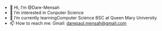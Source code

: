 - 👋 Hi, I’m @Dare-Mensah
- 👀 I’m interested in Conputer Science 
- 🌱 I’m currently learningComputer Science BSC at Queen Mary University
- 📫 How to reach me: Gmail: darepaul.mensah@gmail.com

<!---
Dare-Mensah/Dare-Mensah is a ✨ special ✨ repository because its `README.md` (this file) appears on your GitHub profile.
You can click the Preview link to take a look at your changes.
--->
